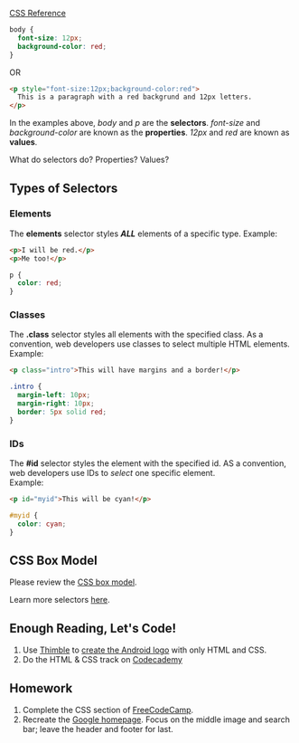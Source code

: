 [CSS Reference](http://www.w3schools.com/cssref/default.asp)

```css
body {
  font-size: 12px;
  background-color: red;
}
```
OR

```html
<p style="font-size:12px;background-color:red">
  This is a paragraph with a red backgrund and 12px letters.
</p>
```

In the examples above, *body* and *p* are the **selectors**.
*font-size* and *background-color* are known as the **properties**.
*12px* and *red* are known as **values**.

What do selectors do? Properties? Values?

## Types of Selectors

### Elements
The **elements** selector styles ***ALL*** elements of a specific type.
Example:

```html
<p>I will be red.</p>
<p>Me too!</p>
```

```css
p {
  color: red;
}
```

### Classes
The **.class** selector styles all elements with the specified class.  As a convention, web developers use classes to select multiple HTML elements.  
Example:
```html
<p class="intro">This will have margins and a border!</p>
```

```css
.intro {
  margin-left: 10px;
  margin-right: 10px;
  border: 5px solid red;
}
```

### IDs
The **#id** selector styles the element with the specified id.  AS a convention, web developers use IDs to *select* one specific element.  
Example:  
```html
<p id="myid">This will be cyan!</p>
```

```css
#myid {
  color: cyan;
}
```

## CSS Box Model
Please review the [CSS box model](https://www.w3schools.com/css/css_boxmodel.asp).

Learn more selectors [here](http://www.w3schools.com/cssref/css_selectors.asp).

## Enough Reading, Let's Code!
1. Use [Thimble](https://thimble.mozilla.org/) to [create the Android logo](http://thecodeplayer.com/walkthrough/css3-android-logo) with only HTML and CSS.
2. Do the HTML & CSS track on [Codecademy](https://www.codecademy.com/)

## Homework
1. Complete the CSS section of [FreeCodeCamp](http://www.freecodecamp.com/).
2. Recreate the [Google homepage](https://www.google.com/).  Focus on the middle image and search bar; leave the header and footer for last.
